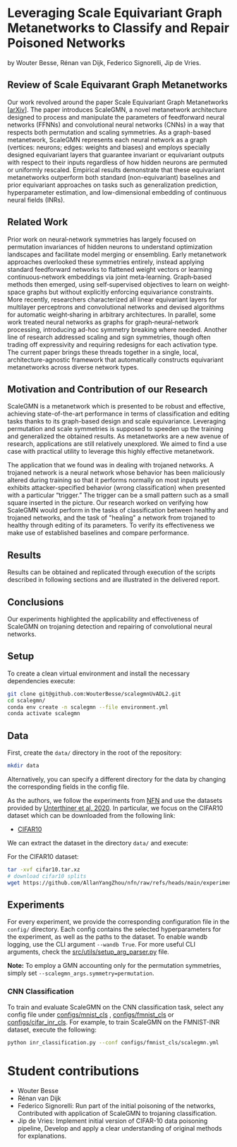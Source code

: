 # Leveraging Scale Equivariant Graph Metanetworks to Classify and Repair Poisoned Networks
by Wouter Besse, Rénan van Dijk, Federico Signorelli, Jip de Vries.

## Review of Scale Equivarant Graph Metanetworks
Our work revolved around the paper Scale Equivariant Graph Metanetworks [[arXiv](https://arxiv.org/pdf/2406.10685)].
The paper introduces ScaleGMN, a novel metanetwork architecture designed to process and manipulate the parameters of feedforward neural networks (FFNNs) and convolutional neural networks (CNNs) in a way that respects both permutation and scaling symmetries. As a graph-based metanetwork, ScaleGMN represents each neural network as a graph (vertices: neurons; edges: weights and biases) and employs specially designed equivariant layers that guarantee invariant or equivariant outputs with respect to their inputs regardless of how hidden neurons are permuted or uniformly rescaled. Empirical results demonstrate that these equivariant metanetworks outperform both standard (non-equivariant) baselines and prior equivariant approaches on tasks such as generalization prediction, hyperparameter estimation, and low-dimensional embedding of continuous neural fields (INRs).

## Related Work
Prior work on neural‐network symmetries has largely focused on permutation invariances of hidden neurons to understand optimization landscapes and facilitate model merging or ensembling. Early metanetwork approaches overlooked these symmetries entirely, instead applying standard feedforward networks to flattened weight vectors or learning continuous‐network embeddings via joint meta‐learning. Graph‐based methods then emerged, using self‐supervised objectives to learn on weight‐space graphs but without explicitly enforcing equivariance constraints. More recently, researchers characterized all linear equivariant layers for multilayer perceptrons and convolutional networks and devised algorithms for automatic weight‐sharing in arbitrary architectures. In parallel, some work treated neural networks as graphs for graph‐neural‐network processing, introducing ad-hoc symmetry breaking where needed. Another line of research addressed scaling and sign symmetries, though often trading off expressivity and requiring redesigns for each activation type. The current paper brings these threads together in a single, local, architecture-agnostic framework that automatically constructs equivariant metanetworks across diverse network types.

## Motivation and Contribution of our Research 

ScaleGMN is a metanetwork which is presented to be robust and effective, achieving state-of-the-art performance in terms of classification and editing tasks thanks to its graph-based design and scale equivariance. Leveraging permutation and scale symmetries is supposed to speeden up the training and generalized the obtained results. As metanetworks are a new avenue of research, applications are still relatively unexplored. We aimed to find a use case with practical utility to leverage this highly effective metanetwork. 

The application that we found was in dealing with trojaned networks. A trojaned network is a neural network whose behavior has been maliciously altered during training so that it performs normally on most inputs yet exhibits attacker-specified behavior (wrong classification) when presented with a particular “trigger.” The trigger can be a small pattern such as a small square inserted in the picture. Our research worked on verifying how ScaleGMN would perform in the tasks of classification between healthy and trojaned networks, and the task of "healing" a network from trojaned to healthy through editing of its parameters. To verify its effectiveness we make use of established baselines and compare performance. 

## Results 

Results can be obtained and replicated through execution of the scripts described in following sections and are illustrated in the delivered report.

## Conclusions

Our experiments highlighted the applicability and effectiveness of ScaleGMN on trojaning detection and repairing of convolutional neural networks.
## Setup

To create a clean virtual environment and install the necessary dependencies execute:
```bash
git clone git@github.com:WouterBesse/scalegmnUvADL2.git
cd scalegmn/
conda env create -n scalegmn --file environment.yml
conda activate scalegmn
```


## Data
First, create the `data/` directory in the root of the repository:
```bash
mkdir data
```
Alternatively, you can specify a different directory for the data by changing
the corresponding fields in the config file.

As the authors, we follow the experiments from [NFN](https://github.com/AllanYangZhou/nfn/) and use the datasets provided by [Unterthiner et al,
2020](https://github.com/google-research/google-research/tree/master/dnn_predict_accuracy). In particular, we focus on the CIFAR10 dataset which can be downloaded from the following link:
- [CIFAR10](https://storage.cloud.google.com/gresearch/smallcnnzoo-dataset/cifar10.tar.xz)


We can extract the dataset in the directory `data/` and execute:

For the CIFAR10 dataset:
```bash
tar -xvf cifar10.tar.xz
# download cifar10 splits
wget https://github.com/AllanYangZhou/nfn/raw/refs/heads/main/experiments/predict_gen_data_splits/cifar10_split.csv -O data/cifar10/cifar10_split.csv
```

 

## Experiments
For every experiment, we provide the corresponding configuration file in the `config/` directory.
Each config contains the selected hyperparameters for the experiment, as well as the paths to the dataset.
To enable wandb logging, use the CLI argument `--wandb True`. For more useful CLI arguments, check the [src/utils/setup_arg_parser.py](src/utils/setup_arg_parser.py) file.

**Note:** To employ a GMN accounting only for the permutation symmetries, simply set 
`--scalegmn_args.symmetry=permutation`.

### CNN Classification
To train and evaluate ScaleGMN on the CNN classification task, 
select any config file under [configs/mnist_cls](configs/mnist_cls)
, [configs/fmnist_cls](configs/fmnist_cls) or 
[configs/cifar_inr_cls](configs/cifar_inr_cls). For example, to 
train ScaleGMN on the FMNIST-INR dataset, execute the following:
```bash
python inr_classification.py --conf configs/fmnist_cls/scalegmn.yml
```


# Student contributions
- Wouter Besse
- Rénan van Dijk
- Federico Signorelli: Run part of the initial poisoning of the networks, Contributed with application of ScaleGMN to trojaning classification.
- Jip de Vries: Implement initial version of CIFAR-10 data poisoning pipeline, Develop and apply a clear understanding of original methods for explanations.
